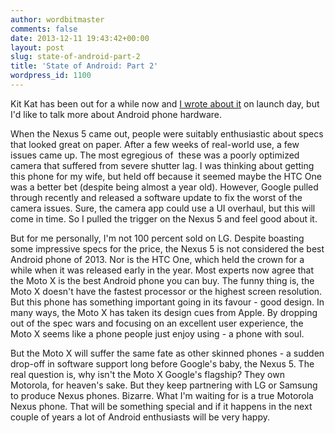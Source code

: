 ```yaml
---
author: wordbitmaster
comments: false
date: 2013-12-11 19:43:42+00:00
layout: post
slug: state-of-android-part-2
title: 'State of Android: Part 2'
wordpress_id: 1100
---
```


Kit Kat has been out for a while now and [I wrote about it](http://wordbit.com/state-of-android/) on launch day, but I'd like to talk more about Android phone hardware.

When the Nexus 5 came out, people were suitably enthusiastic about specs that looked great on paper. After a few weeks of real-world use, a few issues came up. The most egregious of  these was a poorly optimized camera that suffered from severe shutter lag. I was thinking about getting this phone for my wife, but held off because it seemed maybe the HTC One was a better bet (despite being almost a year old). However, Google pulled through recently and released a software update to fix the worst of the camera issues. Sure, the camera app could use a UI overhaul, but this will come in time. So I pulled the trigger on the Nexus 5 and feel good about it.

But for me personally, I'm not 100 percent sold on LG. Despite boasting some impressive specs for the price, the Nexus 5 is not considered the best Android phone of 2013. Nor is the HTC One, which held the crown for a while when it was released early in the year. Most experts now agree that the Moto X is the best Android phone you can buy. The funny thing is, the Moto X doesn't have the fastest processor or the highest screen resolution. But this phone has something important going in its favour - good design. In many ways, the Moto X has taken its design cues from Apple. By dropping out of the spec wars and focusing on an excellent user experience, the Moto X seems like a phone people just enjoy using - a phone with soul.

But the Moto X will suffer the same fate as other skinned phones - a sudden drop-off in software support long before Google's baby, the Nexus 5. The real question is, why isn't the Moto X Google's flagship? They own Motorola, for heaven's sake. But they keep partnering with LG or Samsung to produce Nexus phones. Bizarre. What I'm waiting for is a true Motorola Nexus phone. That will be something special and if it happens in the next couple of years a lot of Android enthusiasts will be very happy.
